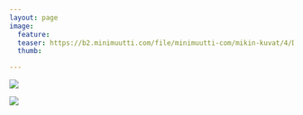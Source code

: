 ```yaml
---
layout: page
image:
  feature:
  teaser: https://b2.minimuutti.com/file/minimuutti-com/mikin-kuvat/4/DS58304_1-245px.jpg
  thumb:

---
```


[![](https://b2.minimuutti.com/file/minimuutti-com/mikin-kuvat/4/DS58297-800px.jpg)](https://dl.dropboxusercontent.com/sh/ea1wtnz7z734o12/AAA4r8y9AE35lh6bNJqCHKxha/mikin-kuvat/4/DS58297.jpg)

[![](https://b2.minimuutti.com/file/minimuutti-com/mikin-kuvat/4/DS58304-800px.jpg)](https://dl.dropboxusercontent.com/sh/ea1wtnz7z734o12/AAAEgQ1vJlVl3nbLoUDZRdFva/mikin-kuvat/4/DS58304.jpg)
